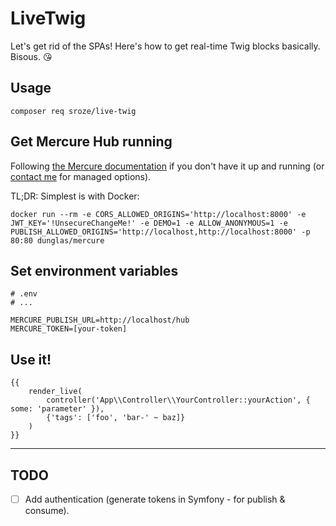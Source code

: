 # LiveTwig

Let's get rid of the SPAs! Here's how to get real-time Twig blocks basically. Bisous. 😘

## Usage

```
composer req sroze/live-twig
```

## Get Mercure Hub running

Following [the Mercure documentation](https://github.com/dunglas/mercure) if you don't have it up and running (or [contact me](mailto:samuel.roze@gmail.com) for managed options). 

TL;DR: Simplest is with Docker:
```
docker run --rm -e CORS_ALLOWED_ORIGINS='http://localhost:8000' -e JWT_KEY='!UnsecureChangeMe!' -e DEMO=1 -e ALLOW_ANONYMOUS=1 -e PUBLISH_ALLOWED_ORIGINS='http://localhost,http://localhost:8000' -p 80:80 dunglas/mercure
```

## Set environment variables

```
# .env
# ...

MERCURE_PUBLISH_URL=http://localhost/hub
MERCURE_TOKEN=[your-token]
```

## Use it!

```twig
{{
    render_live(
        controller('App\\Controller\\YourController::yourAction', { some: 'parameter' }),
        {'tags': ['foo', 'bar-' ~ baz]}
    )
}}
```

---

## TODO

- [ ] Add authentication (generate tokens in Symfony - for publish & consume).
